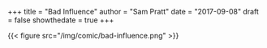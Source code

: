 +++
title = "Bad Influence"
author = "Sam Pratt"
date = "2017-09-08"
draft = false
showthedate = true
+++

{{< figure src="/img/comic/bad-influence.png" >}}
